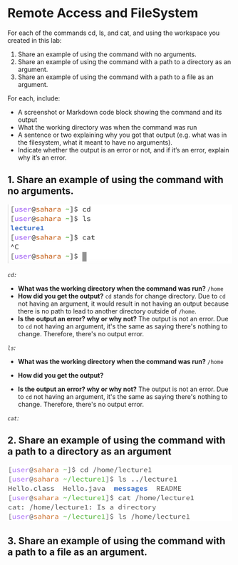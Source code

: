 # Remote Access and FileSystem 
For each of the commands cd, ls, and cat, and using the workspace you created in this lab:
1. Share an example of using the command with no arguments.
2. Share an example of using the command with a path to a directory as an argument.
3. Share an example of using the command with a path to a file as an argument.

For each, include:

- A screenshot or Markdown code block showing the command and its output
- What the working directory was when the command was run
- A sentence or two explaining why you got that output (e.g. what was in the filesystem, what it meant to have no arguments).
- Indicate whether the output is an error or not, and if it’s an error, explain why it’s an error.

## 1. Share an example of using the command with no arguments. 
![image](lab1-ex1.png)

*`cd:`*
- **What was the working directory when the command was run?**
  `/home`
- **How did you get the output?**
      `cd` stands for change directory. Due to `cd` not having an argument, it would result in not having an output because there is no path to lead to another directory outside of `/home`. 
- **Is the output an error? why or why not?**
      The output is not an error. Due to `cd` not having an argument, it's the same as saying there's nothing to change. Therefore, there's no output error.


*`ls`:*
- **What was the working directory when the command was run?**
  `/home`
- **How did you get the output?**
       
- **Is the output an error? why or why not?**
      The output is not an error. Due to `cd` not having an argument, it's the same as saying there's nothing to change. Therefore, there's no output error.


*`cat`:*


## 2. Share an example of using the command with a path to a directory as an argument 
![image](lab1-ex2.png)


## 3. Share an example of using the command with a path to a file as an argument.

